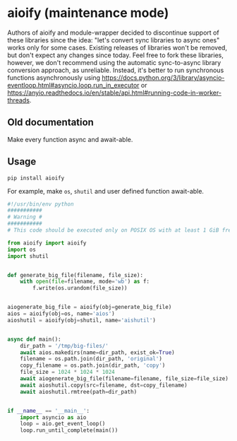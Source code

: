aioify (maintenance mode)
=========================

Authors of aioify and module-wrapper decided to discontinue support of
these libraries since the idea: "let's convert sync libraries to async
ones" works only for some cases. Existing releases of libraries won't
be removed, but don't expect any changes since today. Feel free to
fork these libraries, however, we don't recommend using the automatic
sync-to-async library conversion approach, as unreliable. Instead,
it's better to run synchronous functions asynchronously using
https://docs.python.org/3/library/asyncio-eventloop.html#asyncio.loop.run_in_executor
or https://anyio.readthedocs.io/en/stable/api.html#running-code-in-worker-threads.

Old documentation
-----------------

Make every function async and await-able.

Usage
-----

```
pip install aioify
```

For example, make `os`, `shutil` and user defined function await-able.

```Python
#!/usr/bin/env python
###########
# Warning #
###########
# This code should be executed only on POSIX OS with at least 1 GiB free space in /tmp/ directory and RAM!

from aioify import aioify
import os
import shutil


def generate_big_file(filename, file_size):
    with open(file=filename, mode='wb') as f:
        f.write(os.urandom(file_size))


aiogenerate_big_file = aioify(obj=generate_big_file)
aios = aioify(obj=os, name='aios')
aioshutil = aioify(obj=shutil, name='aishutil')


async def main():
    dir_path = '/tmp/big-files/'
    await aios.makedirs(name=dir_path, exist_ok=True)
    filename = os.path.join(dir_path, 'original')
    copy_filename = os.path.join(dir_path, 'copy')
    file_size = 1024 * 1024 * 1024
    await aiogenerate_big_file(filename=filename, file_size=file_size)
    await aioshutil.copy(src=filename, dst=copy_filename)
    await aioshutil.rmtree(path=dir_path)


if __name__ == '__main__':
    import asyncio as aio
    loop = aio.get_event_loop()
    loop.run_until_complete(main())
```
